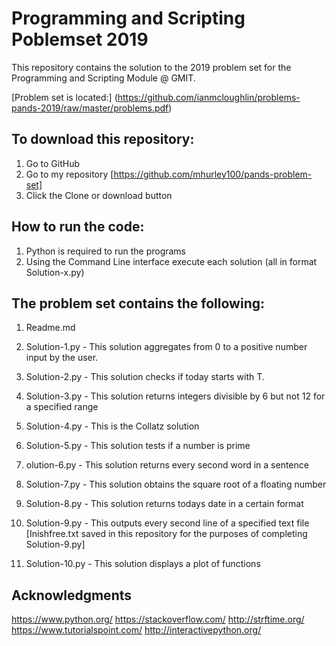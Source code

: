 # Programming and Scripting Poblemset 2019

This repository contains the solution to the 2019 problem set for the Programming and Scripting Module @ GMIT.

[Problem set is located:] (https://github.com/ianmcloughlin/problems-pands-2019/raw/master/problems.pdf)
      
## To download this repository:

1. Go to GitHub
2. Go to my repository [https://github.com/mhurley100/pands-problem-set]
3. Click the Clone or download button

## How to run the code:

1. Python is required to run the programs
2. Using the Command Line interface execute each solution (all in format Solution-x.py)

## The problem set contains the following:

1. Readme.md

2. Solution-1.py - This solution aggregates from 0 to a positive number input by the user.

3. Solution-2.py - This solution checks if today starts with T.

4. Solution-3.py - This solution returns integers divisible by 6 but not 12 for a specified range

5. Solution-4.py - This is the Collatz solution

6. Solution-5.py - This solution tests if a number is prime

7. olution-6.py - This solution returns every second word in a sentence

8. Solution-7.py - This solution obtains the square root of a floating number

9. Solution-8.py - This solution returns todays date in a certain format

10. Solution-9.py - This outputs every second line of a specified text file
    [Inishfree.txt saved in this repository for the purposes of completing Solution-9.py]

11. Solution-10.py - This solution displays a plot of functions


##  Acknowledgments

https://www.python.org/
https://stackoverflow.com/
http://strftime.org/ 
https://www.tutorialspoint.com/
http://interactivepython.org/